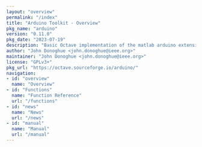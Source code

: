 ```yaml
---
layout: "overview"
permalink: "/index"
title: "Arduino Toolkit - Overview"
pkg_name: "arduino"
version: "0.11.0"
pkg_date: "2023-07-19"
description: "Basic Octave implementation of the matlab arduino extension,  allowing communication to a programmed arduino board to control its  hardware."
author: "John Donoghue <john.donoghue@ieee.org>"
maintainer: "John Donoghue <john.donoghue@ieee.org>"
license: "GPLv3+"
pkg_url: "https://octave.sourceforge.io/arduino/"
navigation:
- id: "overview"
  name: "Overview"
- id: "Functions"
  name: "Function Reference"
  url: "/functions"
- id: "news"
  name: "News"
  url: "/news"
- id: "manual"
  name: "Manual"
  url: "/manual"
---
```

